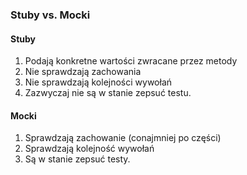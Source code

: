 ### Stuby vs. Mocki

#### Stuby
1. Podają konkretne wartości zwracane przez metody
2. Nie sprawdzają zachowania
3. Nie sprawdzają kolejności wywołań
4. Zazwyczaj nie są w stanie zepsuć testu.

#### Mocki
1. Sprawdzają zachowanie (conajmniej po części)
2. Sprawdzają kolejność wywołań
3. Są w stanie zepsuć testy.